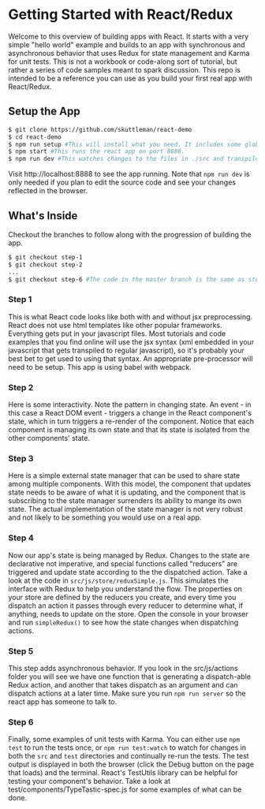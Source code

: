 # Getting Started with React/Redux
Welcome to this overview of building apps with React. It starts with a very simple "hello world" example and builds to an app with synchronous and asynchronous behavior that uses Redux for state management and Karma for unit tests. This is not a workbook or code-along sort of tutorial, but rather a series of code samples meant to spark discussion. This repo is intended to be a reference you can use as you build your first real app with React/Redux.

## Setup the App
```bash
$ git clone https://github.com/skuttleman/react-demo
$ cd react-demo
$ npm run setup #This will install what you need. It includes some global npm modules and may need to be run with "sudo".
$ npm start #This runs the react app on port 8888.
$ npm run dev #This watches changes to the files in ./src and transpiles them into the build folder.
```
Visit http://localhost:8888 to see the app running. Note that `npm run dev` is only needed if you plan to edit the source code and see your changes reflected in the browser.

## What's Inside
Checkout the branches to follow along with the progression of building the app.
```bash
$ git checkout step-1
$ git checkout step-2
...
$ git checkout step-6 #The code in the master branch is the same as step-6
```

### Step 1
This is what React code looks like both with and without jsx preprocessing. React does not use html templates like other popular frameworks. Everything gets put in your javascript files. Most tutorials and code examples that you find online will use the jsx syntax (xml embedded in your javascript that gets transpiled to regular javascript), so it's probably your best bet to get used to using that syntax. An appropriate pre-processor will need to be setup. This app is using babel with webpack.

### Step 2
Here is some interactivity. Note the pattern in changing state. An event - in this case a React DOM event - triggers a change in the React component's state, which in turn triggers a re-render of the component. Notice that each component is managing its own state and that its state is isolated from the other components' state.

### Step 3
Here is a simple external state manager that can be used to share state among multiple components. With this model, the component that updates state needs to be aware of what it is updating, and the component that is subscribing to the state manager surrenders its ability to mange its own state. The actual implementation of the state manager is not very robust and not likely to be something you would use on a real app.

### Step 4
Now our app's state is being managed by Redux. Changes to the state are declarative not imperative, and special functions called "reducers" are triggered and update state according to the the dispatched action. Take a look at the code in `src/js/store/reduxSimple.js`. This simulates the interface with Redux to help you understand the flow. The properties on your store are defined by the reducers you create, and every time you dispatch an action it passes through every reducer to determine what, if anything, needs to update on the store. Open the console in your browser and run `simpleRedux()` to see how the state changes when dispatching actions.

### Step 5
This step adds asynchronous behavior. If you look in the src/js/actions folder you will see we have one function that is generating a dispatch-able Redux action, and another that takes dispatch as an argument and can dispatch actions at a later time. Make sure you run `npm run server` so the react app has someone to talk to.

### Step 6
Finally, some examples of unit tests with Karma. You can either use `npm test` to run the tests once, or `npm run test:watch` to watch for changes in both the `src` and `test` directories and continually re-run the tests. The test output is displayed in both the browser (click the Debug button on the page that loads) and the terminal. React's TestUtils library can be helpful for testing your component's behavior. Take a look at test/components/TypeTastic-spec.js for some examples of what can be done.
